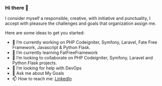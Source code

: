 ### Hi there 👋

I consider myself a responsible, creative, with initiative and punctuality, I accept with pleasure the challenges and goals that organization assign me. 

Here are some ideas to get you started:

- 🔭 I’m currently working on PHP Codeigniter, Symfony, Laravel,
Fate Free Framework, Javascript & Python Flask.
- 🌱 I’m currently learning FatFreeFramework
- 👯 I’m looking to collaborate on PHP Codeigniter, Symfony, Laravel and Python Flask projects.
- 🤔 I’m looking for help with DevOps
- 💬 Ask me about My Goals
- 📫 How to reach me: [LinkedIn](https://www.linkedin.com/in/mubasher-iqbal-12065b104/)
